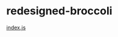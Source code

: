 # redesigned-broccoli

[index.js](https://replit.com/@phatboislym/RawSerpentineServicePack#index.js "Number Game")

